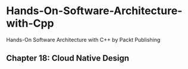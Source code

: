 # Hands-On-Software-Architecture-with-Cpp
Hands-On Software Architecture with C++ by Packt Publishing

## Chapter 18: Cloud Native Design
